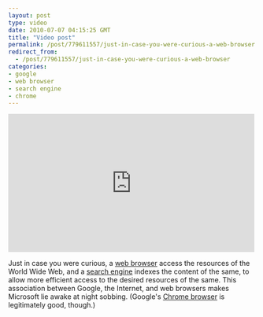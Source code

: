 ```yaml
---
layout: post
type: video
date: 2010-07-07 04:15:25 GMT
title: "Video post"
permalink: /post/779611557/just-in-case-you-were-curious-a-web-browser
redirect_from: 
  - /post/779611557/just-in-case-you-were-curious-a-web-browser
categories:
- google
- web browser
- search engine
- chrome
---
```

<iframe width="500" height="281"  id="youtube_iframe" src="https://www.youtube.com/embed/o4MwTvtyrUQ?feature=oembed&amp;enablejsapi=1&amp;origin=https://safe.txmblr.com&amp;wmode=opaque" frameborder="0" allow="accelerometer; autoplay; clipboard-write; encrypted-media; gyroscope; picture-in-picture" allowfullscreen title="What is a Browser?"></iframe>

Just in case you were curious, a <a href="http://en.wikipedia.org/wiki/Web_browser">web browser</a> access the resources of the World Wide Web, and a <a href="http://en.wikipedia.org/wiki/Search_engine">search engine</a> indexes the content of the same, to allow more efficient access to the desired resources of the same. This association between Google, the Internet, and web browsers makes Microsoft lie awake at night sobbing. (Google's <a href="http://www.google.com/chrome">Chrome browser</a> is legitimately good, though.)